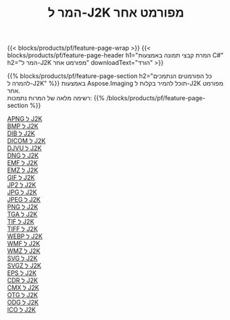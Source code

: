 ﻿---
title: המר ל-J2K מפורמט אחר 
weight: 3920
url: /he/net/conversion/to/j2k 
lang: he
langdirlevel: 2
locales: zh-hans,ja,it,ru,de,es,fr,nl,id,lt,pl,pt,vi,tr,ko,zh-hant,ar,hi,th,sv,cs,uk,he
description: באמצעות Aspose.Imaging תוכל להמיר בקלות ל-J2K מפורמט אחר
---

{{< blocks/products/pf/feature-page-wrap >}}
{{< blocks/products/pf/feature-page-header h1="המרת קבצי תמונה באמצעות C#" h2="המר ל-J2K מפורמט אחר" downloadText="הורד" >}}


{{% blocks/products/pf/feature-page-section  h2="כל הפורמטים הנתמכים להמרה ל-J2K" %}}
באמצעות Aspose.Imaging תוכל להמיר בקלות ל-J2K מפורמט אחר.
<br/>
רשימה מלאה של המרות נתמכות:
{{% /blocks/products/pf/feature-page-section %}}
<div class="container-fluid productfamilypage bg-gray">
    <div class="convertypes bg-gray agp-content section">
        <div class="container">
		<div class="row other-converters">
		    <div class='col-md-2 other-converter remove-lp remove-rp'><a href="/imaging/he/net/conversion/apng-to-j2k" >APNG ל J2K</a></div>
<div class='col-md-2 other-converter remove-lp remove-rp'><a href="/imaging/he/net/conversion/bmp-to-j2k" >BMP ל J2K</a></div>
<div class='col-md-2 other-converter remove-lp remove-rp'><a href="/imaging/he/net/conversion/dib-to-j2k" >DIB ל J2K</a></div>
<div class='col-md-2 other-converter remove-lp remove-rp'><a href="/imaging/he/net/conversion/dicom-to-j2k" >DICOM ל J2K</a></div>
<div class='col-md-2 other-converter remove-lp remove-rp'><a href="/imaging/he/net/conversion/djvu-to-j2k" >DJVU ל J2K</a></div>
<div class='col-md-2 other-converter remove-lp remove-rp'><a href="/imaging/he/net/conversion/dng-to-j2k" >DNG ל J2K</a></div>
<div class='col-md-2 other-converter remove-lp remove-rp'><a href="/imaging/he/net/conversion/emf-to-j2k" >EMF ל J2K</a></div>
<div class='col-md-2 other-converter remove-lp remove-rp'><a href="/imaging/he/net/conversion/emz-to-j2k" >EMZ ל J2K</a></div>
<div class='col-md-2 other-converter remove-lp remove-rp'><a href="/imaging/he/net/conversion/gif-to-j2k" >GIF ל J2K</a></div>
<div class='col-md-2 other-converter remove-lp remove-rp'><a href="/imaging/he/net/conversion/jp2-to-j2k" >JP2 ל J2K</a></div>
<div class='col-md-2 other-converter remove-lp remove-rp'><a href="/imaging/he/net/conversion/jpg-to-j2k" >JPG ל J2K</a></div>
<div class='col-md-2 other-converter remove-lp remove-rp'><a href="/imaging/he/net/conversion/jpeg-to-j2k" >JPEG ל J2K</a></div>
<div class='col-md-2 other-converter remove-lp remove-rp'><a href="/imaging/he/net/conversion/png-to-j2k" >PNG ל J2K</a></div>
<div class='col-md-2 other-converter remove-lp remove-rp'><a href="/imaging/he/net/conversion/tga-to-j2k" >TGA ל J2K</a></div>
<div class='col-md-2 other-converter remove-lp remove-rp'><a href="/imaging/he/net/conversion/tif-to-j2k" >TIF ל J2K</a></div>
<div class='col-md-2 other-converter remove-lp remove-rp'><a href="/imaging/he/net/conversion/tiff-to-j2k" >TIFF ל J2K</a></div>
<div class='col-md-2 other-converter remove-lp remove-rp'><a href="/imaging/he/net/conversion/webp-to-j2k" >WEBP ל J2K</a></div>
<div class='col-md-2 other-converter remove-lp remove-rp'><a href="/imaging/he/net/conversion/wmf-to-j2k" >WMF ל J2K</a></div>
<div class='col-md-2 other-converter remove-lp remove-rp'><a href="/imaging/he/net/conversion/wmz-to-j2k" >WMZ ל J2K</a></div>
<div class='col-md-2 other-converter remove-lp remove-rp'><a href="/imaging/he/net/conversion/svg-to-j2k" >SVG ל J2K</a></div>
<div class='col-md-2 other-converter remove-lp remove-rp'><a href="/imaging/he/net/conversion/svgz-to-j2k" >SVGZ ל J2K</a></div>
<div class='col-md-2 other-converter remove-lp remove-rp'><a href="/imaging/he/net/conversion/eps-to-j2k" >EPS ל J2K</a></div>
<div class='col-md-2 other-converter remove-lp remove-rp'><a href="/imaging/he/net/conversion/cdr-to-j2k" >CDR ל J2K</a></div>
<div class='col-md-2 other-converter remove-lp remove-rp'><a href="/imaging/he/net/conversion/cmx-to-j2k" >CMX ל J2K</a></div>
<div class='col-md-2 other-converter remove-lp remove-rp'><a href="/imaging/he/net/conversion/otg-to-j2k" >OTG ל J2K</a></div>
<div class='col-md-2 other-converter remove-lp remove-rp'><a href="/imaging/he/net/conversion/odg-to-j2k" >ODG ל J2K</a></div>
<div class='col-md-2 other-converter remove-lp remove-rp'><a href="/imaging/he/net/conversion/ico-to-j2k" >ICO ל J2K</a></div>
                </div>
        </div>
    </div>
</div>
<br/>

